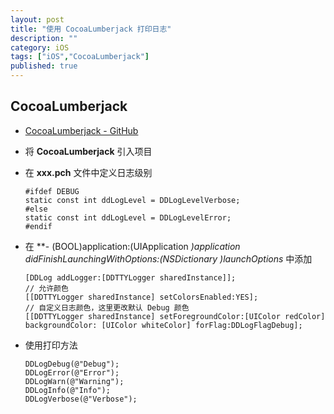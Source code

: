 ```yaml
---
layout: post
title: "使用 CocoaLumberjack 打印日志"
description: ""
category: iOS
tags: ["iOS","CocoaLumberjack"]
published: true
---
```


##  CocoaLumberjack

*	[CocoaLumberjack - GitHub](https://github.com/CocoaLumberjack/CocoaLumberjack)

*	将 **CocoaLumberjack** 引入项目

*	在 **xxx.pch** 文件中定义日志级别

	<pre><code class="language-objectivec">#ifdef DEBUG
	static const int ddLogLevel = DDLogLevelVerbose;
	#else
	static const int ddLogLevel = DDLogLevelError;
	#endif</code></pre>

*	在 **- (BOOL)application:(UIApplication *)application didFinishLaunchingWithOptions:(NSDictionary *)launchOptions** 中添加

	<pre><code class="language-objectivec">[DDLog addLogger:[DDTTYLogger sharedInstance]];
	// 允许颜色
    [[DDTTYLogger sharedInstance] setColorsEnabled:YES];
    // 自定义日志颜色，这里更改默认 Debug 颜色
    [[DDTTYLogger sharedInstance] setForegroundColor:[UIColor redColor] backgroundColor: [UIColor whiteColor] forFlag:DDLogFlagDebug];</code></pre>

*	使用打印方法
	
	<pre><code class="language-objectivec">DDLogDebug(@"Debug");
    DDLogError(@"Error");
    DDLogWarn(@"Warning");
    DDLogInfo(@"Info");
    DDLogVerbose(@"Verbose");</code></pre>